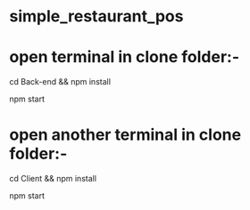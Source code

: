 # simple_restaurant_pos




# open terminal in clone folder:-

cd Back-end && npm install

npm start









# open another terminal in clone folder:-

cd Client && npm install

npm start
